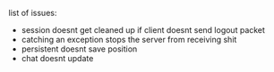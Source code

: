 list of issues:
- session doesnt get cleaned up if client doesnt send logout packet
- catching an exception stops the server from receiving shit
- persistent doesnt save position
- chat doesnt update
